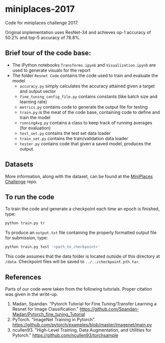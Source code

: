 # miniplaces-2017
Code for miniplaces challenge 2017. 

Original implementation uses ResNet-34 and achieves op-1 accuracy of 50.2% and top-5 accuracy of 78.8%.

## Brief tour of the code base: 

- The iPython notebooks `Transforms.ipynb` and `Visualization.ipynb` are used to generate visuals for the report 
- The folder `Resnet Code` contains the code used to train and evaluate the model 
    - `accuracy.py` simply calculates the accuracy attained given a target and output vector
    - `fine_tuning_config_file.py` contains constants (like batch size and learning rate) 
    - `metrics.py` contains code to generate the output file for testing
    - `train.py` is the meat of the code base, containing code to define and train the model 
    - `runningAvg.py` contains a class to keep track of running averages (for evaluation)
    - `test_set.py` contains the test set data loader
    - `train_set.py` contains the train/validation data loader 
    - `tester.py` contains code that given a saved model, produces the output.
    
## Datasets
More information, along with the dataset, can be found at the [MiniPlaces Challenge](https://github.com/CSAILVision/miniplaces) repo.

## To run the code

To train the code and generate a checkpoint each time an epoch is finished, type:

```python
python train.py tr 
```

To produce an `output.txt` file containing the properly formatted output file for submission, type:

```python
python train.py test '<path_to_checkpoint>'
```

This code assumes that the data folder is located outside of this directory at `/data`. Checkpoint files will be saved to `../../checkpoint.pth.tar`. 
## References

Parts of our code were taken from the following tutorials. Proper citation was given in the write-up. 

1. Madan, Spandan. "Pytorch Tutorial for Fine Tuning/Transfer Learning a Resnet for Image Classification." <https://github.com/Spandan-Madan/Pytorch_fine_tuning_Tutorial>
2. PyTorch. "ImageNet Training in Pytorch". <https://github.com/pytorch/examples/blob/master/imagenet/main.py>
3. ncullen93. "High-Level Training, Data Augmentation, and Utilities for Pytorch." <https://github.com/ncullen93/torchsample>
